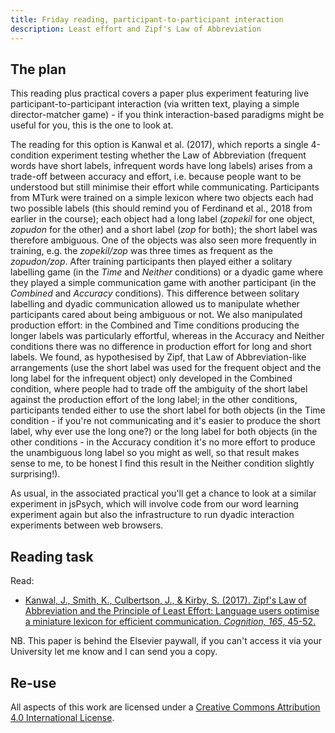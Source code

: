 ```yaml
---
title: Friday reading, participant-to-participant interaction
description: Least effort and Zipf's Law of Abbreviation
---
```


## The plan

This reading plus practical covers a paper plus experiment featuring live participant-to-participant interaction (via written text, playing a simple director-matcher game) - if you think interaction-based paradigms might be useful for you, this is the one to look at.

The reading for this option is Kanwal et al. (2017), which reports a single 4-condition experiment testing whether the Law of Abbreviation (frequent words have short labels, infrequent words have long labels) arises from a trade-off between accuracy and effort, i.e. because people want to be understood but still minimise their effort while communicating. Participants from MTurk were trained on a simple lexicon where two objects each had two possible labels (this should remind you of Ferdinand et al., 2018 from earlier in the course); each object had a long label (*zopekil* for one object, *zopudon* for the other) and a short label (*zop* for both); the short label was therefore ambiguous. One of the objects was also seen more frequently in training, e.g. the *zopekil/zop* was three times as frequent as the *zopudon/zop*. After training participants then played either a solitary labelling game (in the *Time* and *Neither* conditions) or a dyadic game where they played a simple communication game with another participant (in the *Combined* and *Accuracy* conditions). This difference between solitary labelling and dyadic communication allowed us to manipulate whether participants cared about being ambiguous or not. We also manipulated production effort: in the Combined and Time conditions producing the longer labels was particularly effortful, whereas in the Accuracy and Neither conditions there was no difference in production effort for long and short labels. We found, as hypothesised by Zipf, that Law of Abbreviation-like arrangements (use the short label was used for the frequent object and the long label for the infrequent object) only developed in the Combined condition, where people had to trade off the ambiguity of the short label against the production effort of the long label; in the other conditions, participants tended either to use the short label for both objects (in the Time condition - if you're not communicating and it's easier to produce the short label, why ever use the long one?) or the long label for both objects (in the other conditions - in the Accuracy condition it's no more effort to produce the unambiguous long label so you might as well, so that result makes sense to me, to be honest I find this result in the Neither condition slightly surprising!).

As usual, in the associated practical you'll get a chance to look at a similar experiment in jsPsych, which will involve code from our word learning experiment again but also the infrastructure to run dyadic interaction experiments between web browsers.


## Reading task

Read:
- [Kanwal, J., Smith, K., Culbertson, J., & Kirby, S. (2017). Zipf's Law of Abbreviation and the Principle of Least Effort: Language users optimise a miniature lexicon for efficient communication. *Cognition, 165*, 45-52.](https://doi.org/10.1016/j.cognition.2017.05.001)

NB. This paper is behind the Elsevier paywall, if you can't access it via your University let me know and I can send you a copy.

## Re-use

All aspects of this work are licensed under a [Creative Commons Attribution 4.0 International License](http://creativecommons.org/licenses/by/4.0/).
